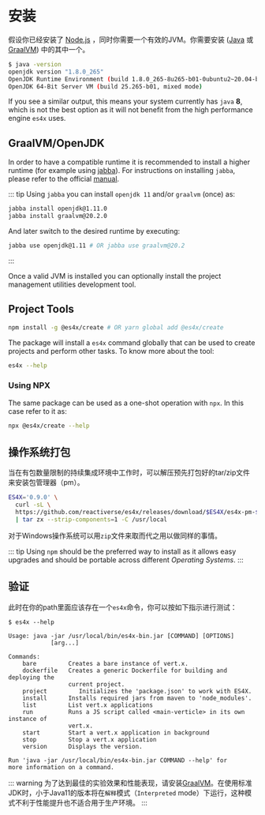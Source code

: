 # 安装

假设你已经安装了 [Node.js](https://nodejs.org/) ，同时你需要一个有效的JVM。你需要安装 ([Java](https://adoptopenjdk.net/) 或[GraalVM](http://www.graalvm.org/)) 中的其中一个。

```bash
$ java -version
openjdk version "1.8.0_265"
OpenJDK Runtime Environment (build 1.8.0_265-8u265-b01-0ubuntu2~20.04-b01)
OpenJDK 64-Bit Server VM (build 25.265-b01, mixed mode)
```

If you see a similar output, this means your system currently has `java` **8**, which is not the best option as it will
not benefit from the high performance engine `es4x` uses.

## GraalVM/OpenJDK

In order to have a compatible runtime it is recommended to install a higher runtime (for example using
[jabba](https://github.com/shyiko/jabba)). For instructions on installing `jabba`, please refer to the official
[manual](https://github.com/shyiko/jabba#installation).

::: tip
Using `jabba` you can install `openjdk 11` and/or `graalvm` (once) as:

```bash
jabba install openjdk@1.11.0
jabba install graalvm@20.2.0
```

And later switch to the desired runtime by executing:

```bash
jabba use openjdk@1.11 # OR jabba use graalvm@20.2
```
:::

Once a valid JVM is installed you can optionally install the project management utilities development tool.

## Project Tools

```bash
npm install -g @es4x/create # OR yarn global add @es4x/create
```

The package will install a `es4x` command globally that can be used to create projects and perform other tasks. To know
more about the tool:

```bash
es4x --help
```

### Using NPX

The same package can be used as a one-shot operation with `npx`. In this case refer to it as:

```bash
npx @es4x/create --help
```

## 操作系统打包

当在有包数量限制的持续集成环境中工作时，可以解压预先打包好的tar/zip文件来安装包管理器（pm）。

```bash
ES4X='0.9.0' \
  curl -sL \
  https://github.com/reactiverse/es4x/releases/download/$ES4X/es4x-pm-$ES4X-bin.tar.gz \
  | tar zx --strip-components=1 -C /usr/local
```

对于Windows操作系统可以用`zip`文件来取而代之用以做同样的事情。

::: tip
Using `npm` should be the preferred way to install as it allows easy upgrades and should be portable across different
*Operating Systems*.
:::


## 验证

此时在你的path里面应该存在一个`es4x`命令，你可以按如下指示进行测试：

```
$ es4x --help

Usage: java -jar /usr/local/bin/es4x-bin.jar [COMMAND] [OPTIONS]
            [arg...]

Commands:
    bare         Creates a bare instance of vert.x.
    dockerfile   Creates a generic Dockerfile for building and deploying the
                 current project.
    project         Initializes the 'package.json' to work with ES4X.
    install      Installs required jars from maven to 'node_modules'.
    list         List vert.x applications
    run          Runs a JS script called <main-verticle> in its own instance of
                 vert.x.
    start        Start a vert.x application in background
    stop         Stop a vert.x application
    version      Displays the version.

Run 'java -jar /usr/local/bin/es4x-bin.jar COMMAND --help' for
more information on a command.
```

::: warning
为了达到最佳的实验效果和性能表现，请安装[GraalVM](https://www.graalvm.org)。在使用标准JDK时，小于Java11的版本将在`解释`模式（`Interpreted` mode）下运行，这种模式不利于性能提升也不适合用于生产环境。
:::
